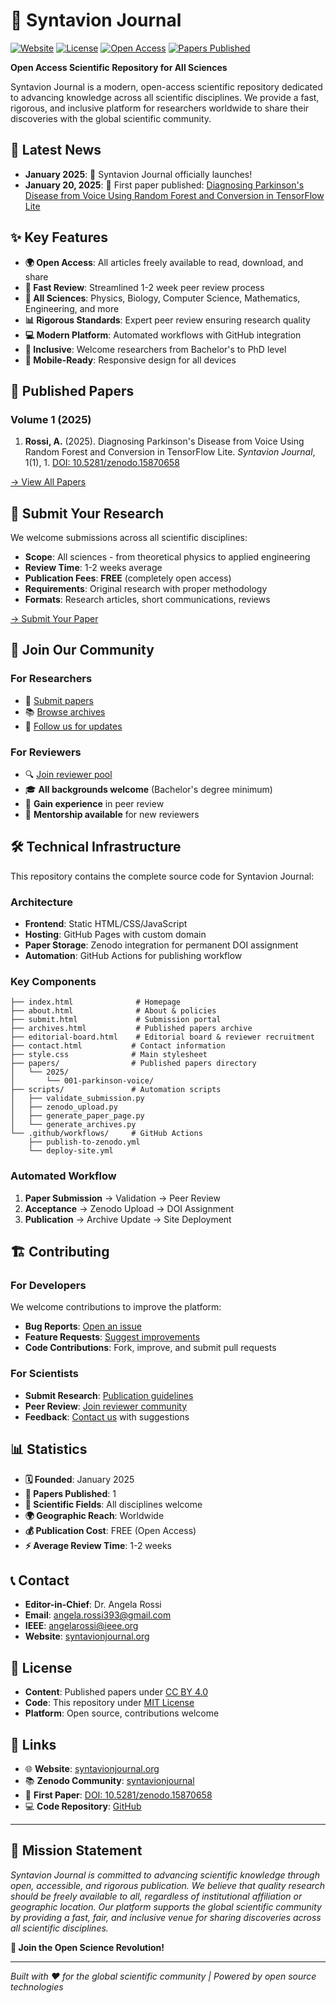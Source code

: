 # 🔬 Syntavion Journal

[![Website](https://img.shields.io/badge/Website-syntavionjournal.org-blue)](https://syntavionjournal.org)
[![License](https://img.shields.io/badge/License-CC%20BY%204.0-green)](https://creativecommons.org/licenses/by/4.0/)
[![Open Access](https://img.shields.io/badge/Open%20Access-Yes-brightgreen)](https://syntavionjournal.org)
[![Papers Published](https://img.shields.io/badge/Papers%20Published-1-orange)](https://syntavionjournal.org/archives.html)

**Open Access Scientific Repository for All Sciences**

Syntavion Journal is a modern, open-access scientific repository dedicated to advancing knowledge across all scientific disciplines. We provide a fast, rigorous, and inclusive platform for researchers worldwide to share their discoveries with the global scientific community.

## 🎉 Latest News

- **January 2025**: 🚀 Syntavion Journal officially launches!
- **January 20, 2025**: 📄 First paper published: [Diagnosing Parkinson's Disease from Voice Using Random Forest and Conversion in TensorFlow Lite](https://doi.org/10.5281/zenodo.15870658)

## ✨ Key Features

- **🌍 Open Access**: All articles freely available to read, download, and share
- **🚀 Fast Review**: Streamlined 1-2 week peer review process  
- **🔬 All Sciences**: Physics, Biology, Computer Science, Mathematics, Engineering, and more
- **📊 Rigorous Standards**: Expert peer review ensuring research quality
- **💻 Modern Platform**: Automated workflows with GitHub integration
- **🎯 Inclusive**: Welcome researchers from Bachelor's to PhD level
- **📱 Mobile-Ready**: Responsive design for all devices

## 📄 Published Papers

### Volume 1 (2025)

1. **Rossi, A.** (2025). Diagnosing Parkinson's Disease from Voice Using Random Forest and Conversion in TensorFlow Lite. *Syntavion Journal*, 1(1), 1. [DOI: 10.5281/zenodo.15870658](https://doi.org/10.5281/zenodo.15870658)

[→ View All Papers](https://syntavionjournal.org/archives.html)

## 🚀 Submit Your Research

We welcome submissions across all scientific disciplines:

- **Scope**: All sciences - from theoretical physics to applied engineering
- **Review Time**: 1-2 weeks average
- **Publication Fees**: **FREE** (completely open access)
- **Requirements**: Original research with proper methodology
- **Formats**: Research articles, short communications, reviews

[→ Submit Your Paper](https://syntavionjournal.org/submit.html)

## 👥 Join Our Community

### For Researchers
- 📝 [Submit papers](https://syntavionjournal.org/submit.html)
- 📚 [Browse archives](https://syntavionjournal.org/archives.html)
- 🔗 [Follow us for updates](https://syntavionjournal.org/contact.html)

### For Reviewers
- 🔍 [Join reviewer pool](https://syntavionjournal.org/editorial-board.html)
- 🎓 **All backgrounds welcome** (Bachelor's degree minimum)
- 🌟 **Gain experience** in peer review
- 🤝 **Mentorship available** for new reviewers

## 🛠 Technical Infrastructure

This repository contains the complete source code for Syntavion Journal:

### Architecture
- **Frontend**: Static HTML/CSS/JavaScript
- **Hosting**: GitHub Pages with custom domain
- **Paper Storage**: Zenodo integration for permanent DOI assignment
- **Automation**: GitHub Actions for publishing workflow

### Key Components
```
├── index.html              # Homepage
├── about.html              # About & policies  
├── submit.html             # Submission portal
├── archives.html           # Published papers archive
├── editorial-board.html    # Editorial board & reviewer recruitment
├── contact.html           # Contact information
├── style.css              # Main stylesheet
├── papers/                # Published papers directory
│   └── 2025/
│       └── 001-parkinson-voice/
├── scripts/               # Automation scripts
│   ├── validate_submission.py
│   ├── zenodo_upload.py
│   ├── generate_paper_page.py
│   └── generate_archives.py
└── .github/workflows/     # GitHub Actions
    ├── publish-to-zenodo.yml
    └── deploy-site.yml
```

### Automated Workflow
1. **Paper Submission** → Validation → Peer Review
2. **Acceptance** → Zenodo Upload → DOI Assignment  
3. **Publication** → Archive Update → Site Deployment

## 🏗 Contributing

### For Developers
We welcome contributions to improve the platform:

- **Bug Reports**: [Open an issue](https://github.com/rossiangela/syntavion-journal/issues)
- **Feature Requests**: [Suggest improvements](https://github.com/rossiangela/syntavion-journal/issues)
- **Code Contributions**: Fork, improve, and submit pull requests

### For Scientists
- **Submit Research**: [Publication guidelines](https://syntavionjournal.org/submit.html)
- **Peer Review**: [Join reviewer community](https://syntavionjournal.org/editorial-board.html)
- **Feedback**: [Contact us](https://syntavionjournal.org/contact.html) with suggestions

## 📊 Statistics

- **🗓 Founded**: January 2025
- **📄 Papers Published**: 1
- **🔬 Scientific Fields**: All disciplines welcome
- **🌍 Geographic Reach**: Worldwide
- **💰 Publication Cost**: FREE (Open Access)
- **⚡ Average Review Time**: 1-2 weeks

## 📞 Contact

- **Editor-in-Chief**: Dr. Angela Rossi
- **Email**: [angela.rossi393@gmail.com](mailto:angela.rossi393@gmail.com)
- **IEEE**: [angelarossi@ieee.org](mailto:angelarossi@ieee.org)
- **Website**: [syntavionjournal.org](https://syntavionjournal.org)

## 📜 License

- **Content**: Published papers under [CC BY 4.0](https://creativecommons.org/licenses/by/4.0/)
- **Code**: This repository under [MIT License](LICENSE)
- **Platform**: Open source, contributions welcome

## 🔗 Links

- 🌐 **Website**: [syntavionjournal.org](https://syntavionjournal.org)
- 📚 **Zenodo Community**: [syntavionjournal](https://zenodo.org/communities/syntavionjournal)
- 📄 **First Paper**: [DOI: 10.5281/zenodo.15870658](https://doi.org/10.5281/zenodo.15870658)
- 💻 **Code Repository**: [GitHub](https://github.com/rossiangela/syntavion-journal)

---

## 🎯 Mission Statement

*Syntavion Journal is committed to advancing scientific knowledge through open, accessible, and rigorous publication. We believe that quality research should be freely available to all, regardless of institutional affiliation or geographic location. Our platform supports the global scientific community by providing a fast, fair, and inclusive venue for sharing discoveries across all scientific disciplines.*

**🚀 Join the Open Science Revolution!**

---

*Built with ❤️ for the global scientific community | Powered by open source technologies*

